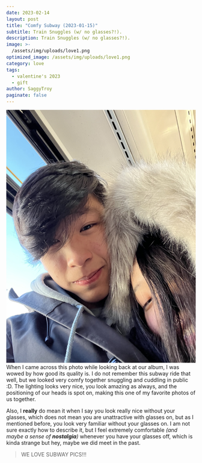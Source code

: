 ```yaml
---
date: 2023-02-14
layout: post
title: "Comfy Subway (2023-01-15)"
subtitle: Train Snuggles (w/ no glasses?!).
description: Train Snuggles (w/ no glasses?!).
image: >-
  /assets/img/uploads/love1.png
optimized_image: /assets/img/uploads/love1.png
category: love
tags:
  - valentine's 2023
  - gift
author: SaggyTroy
paginate: false
---
```

<img src="assets/img/uploads/love1.png" alt="love1">
When I came across this photo while looking back at our album, I was wowed by how good its quality is. I do not remember this subway ride that well, but we looked very comfy together snuggling and cuddling in public :D. The lighting looks very nice, you look amazing as always, and the positioning of our heads is spot on, making this one of my favorite photos of us together.

Also, I **really** do mean it when I say you look really nice without your glasses, which does not mean you are unattractive with glasses on, but as I mentioned before, you look very familiar without your glasses on. I am not sure exactly how to describe it, but I feel extremely comfortable *(and maybe a sense of **nostalgia**)* whenever you have your glasses off, which is kinda strange but hey, maybe we did meet in the past.

> WE LOVE SUBWAY PICS!!! 